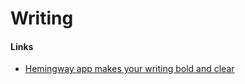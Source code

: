 Writing
=======

#### Links

-	[Hemingway app makes your writing bold and clear](http://www.hemingwayapp.com)
